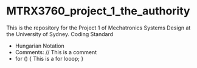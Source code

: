 # MTRX3760_project_1_the_authority
This is the repository for the Project 1 of Mechatronics Systems Design at the University of Sydney.
Coding Standard
- Hungarian Notation
- Comments: // This is a comment
- for ()
  {
    This is a for looop;
  }
